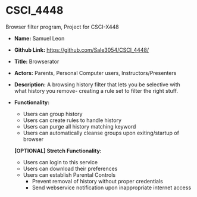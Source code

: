 # CSCI_4448
Browser filter program, Project for CSCI-X448

* **Name:** Samuel Leon
* **Github Link:** https://github.com/Sale3054/CSCI_4448/
* **Title:** Browserator
* **Actors:** Parents, Personal Computer users, Instructors/Presenters
* **Description:** A browsing history filter that lets you be selective with what history you remove- creating a rule set to filter the right stuff.
* **Functionality:**
    * Users can group history
    * Users can create rules to handle history
    * Users can purge all history matching keyword
    * Users can automatically cleanse groups upon exiting/startup of browser
    
    **[OPTIONAL] Stretch Functionality:**
    * Users can login to this service
    * Users can download their preferences
    * Users can establish Parental Controls
        * Prevent removal of history without proper credentials
        * Send webservice notification upon inappropriate internet access
